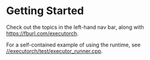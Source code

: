 # Getting Started

Check out the topics in the left-hand nav bar, along with
https://fburl.com/executorch.

For a self-contained example of using the runtime, see
[//executorch/test/executor_runner.cpp](https://www.internalfb.com/code/executorch/src/fbsource/fbcode/executorch/test/executor_runner.cpp).

